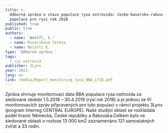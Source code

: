 ```yaml
---
title: >-
  Odborná zpráva o stavu populace rysa ostrovida: česko-bavorsko-rakouská
  populace pro rysí rok 2018
published: true
public: true
authors:
  - name: 'Woelfl, S.'
  - name: Mináriková Tereza
  - name: Belotti E.
type: 'Odborná zpráva '
tags:
  - rys ostrovid
publisher: 3Lynx
year: 2023
lang: en
link: /media/Report_monitoring_lynx_BBA_LY18.pdf
---
```

Zpráva shrnuje monitorovací data BBA populace rysa ostrovida za sledované období 1.5.2018 – 30.4.2019 (rysí rok 2018) a je jednou ze tří monitorovacích zpráv připravených pro tuto populaci v rámci projektu 3Lynx (program Interreg CENTRAL EUROPE). Naše studijní oblast se rozkládala podél hranic Německa, České republiky a Rakouska.Celkem bylo ve sledované oblasti o rozloze 13 000 km2 zaznamenáno 121 samostatných zvířat a 33 rodin.
